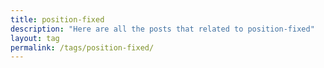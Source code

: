 ```yaml
---
title: position-fixed
description: "Here are all the posts that related to position-fixed"
layout: tag
permalink: /tags/position-fixed/
---
```

